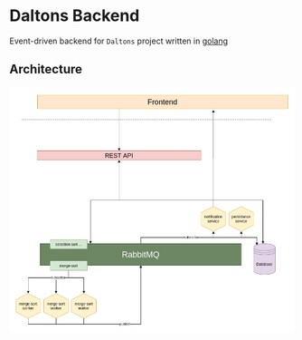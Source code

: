 # Daltons Backend
Event-driven backend for `Daltons` project written in [golang](https://golang.org/)

## Architecture
![project-architecture](docs/architecture/daltons-architecture.jpg)

